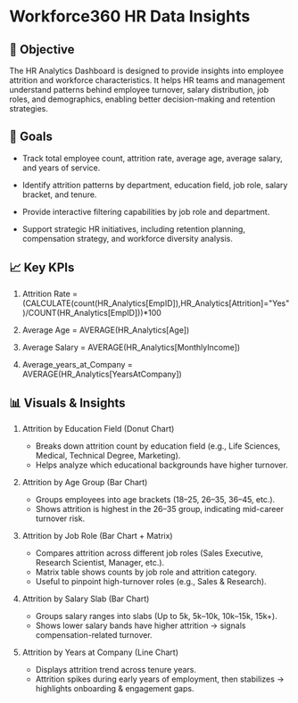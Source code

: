 # Workforce360 HR Data Insights

## 📝 Objective
The HR Analytics Dashboard is designed to provide insights into employee attrition and workforce characteristics. It helps HR teams and management understand patterns behind employee turnover, salary distribution, job roles, and demographics, enabling better decision-making and retention strategies.

## 🎯 Goals
* Track total employee count, attrition rate, average age, average salary, and years of service.

* Identify attrition patterns by department, education field, job role, salary bracket, and tenure.

* Provide interactive filtering capabilities by job role and department.

* Support strategic HR initiatives, including retention planning, compensation strategy, and workforce diversity analysis.

## 📈 Key KPIs
1. Attrition Rate = (CALCULATE(count(HR_Analytics[EmpID]),HR_Analytics[Attrition]="Yes")/COUNT(HR_Analytics[EmpID]))*100 

2. Average Age = AVERAGE(HR_Analytics[Age])

3. Average Salary = AVERAGE(HR_Analytics[MonthlyIncome])
   
4. Average_years_at_Company = AVERAGE(HR_Analytics[YearsAtCompany])
  
## 📊 Visuals & Insights
1. Attrition by Education Field (Donut Chart)
    * Breaks down attrition count by education field (e.g., Life Sciences, Medical, Technical Degree, Marketing).
    * Helps analyze which educational backgrounds have higher turnover.

2. Attrition by Age Group (Bar Chart)
    * Groups employees into age brackets (18–25, 26–35, 36–45, etc.).
    * Shows attrition is highest in the 26–35 group, indicating mid-career turnover risk.

3. Attrition by Job Role (Bar Chart + Matrix)
    * Compares attrition across different job roles (Sales Executive, Research Scientist, Manager, etc.).
    * Matrix table shows counts by job role and attrition category.
    * Useful to pinpoint high-turnover roles (e.g., Sales & Research).

4. Attrition by Salary Slab (Bar Chart)
    * Groups salary ranges into slabs (Up to 5k, 5k–10k, 10k–15k, 15k+).
    * Shows lower salary bands have higher attrition → signals compensation-related turnover.

5. Attrition by Years at Company (Line Chart)
    * Displays attrition trend across tenure years.
    * Attrition spikes during early years of employment, then stabilizes → highlights onboarding & engagement gaps.
  
